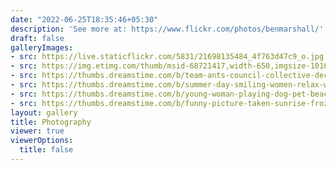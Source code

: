 ```yaml
---
date: "2022-06-25T18:35:46+05:30"
description: 'See more at: https://www.flickr.com/photos/benmarshall/'
draft: false
galleryImages:
- src: https://live.staticflickr.com/5831/21698135484_4f763d47c9_o.jpg
- src: https://img.etimg.com/thumb/msid-68721417,width-650,imgsize-1016106,,resizemode-4,quality-100/nature1_gettyimages.jpg
- src: https://thumbs.dreamstime.com/b/team-ants-council-collective-decision-work-17037482.jpg
- src: https://thumbs.dreamstime.com/b/summer-day-smiling-women-relax-wearing-red-dress-fashion-standing-wooden-bridge-over-sea-blue-sky-background-summer-107411998.jpg
- src: https://thumbs.dreamstime.com/b/young-woman-playing-dog-pet-beach-sunrise-sunset-girl-dog-having-fun-seasid-seaside-cute-neglected-stay-66480218.jpg
- src: https://thumbs.dreamstime.com/b/funny-picture-taken-sunrise-frozen-lake-perspective-rider-retro-bicycle-sunrise-personal-211066044.jpg
layout: gallery
title: Photography
viewer: true
viewerOptions:
  title: false
---
```

